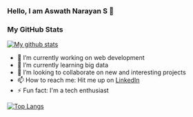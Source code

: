 ### Hello, I am Aswath Narayan S 👋

<!--
**aswath2001/aswath2001** is a ✨ _special_ ✨ repository because its `README.md` (this file) appears on your GitHub profile.

Here are some ideas to get you started:

- 🔭 I’m currently working on Web Development
- 🌱 I’m currently learning ...
- 👯 I’m looking to collaborate on ...
- 🤔 I’m looking for help with ...
- 💬 Ask me about ...
- 📫 How to reach me: ...
- 😄 Pronouns: ...
- ⚡ Fun fact: ...
-->

### My GitHub Stats

[![My github stats](https://github-readme-stats.vercel.app/api?username=aswath2001&count_private=true&show_icons=true&theme=gotham)](https://github.com/anuraghazra/github-readme-stats)


- 🔭 I’m currently working on web development
- 🌱 I’m currently learning big data
- 👯 I’m looking to collaborate on new and interesting projects
- 📫 How to reach me: Hit me up on [LinkedIn](https://www.linkedin.com/in/aswath-narayan-86790018b/)
- ⚡ Fun fact: I'm a tech enthusiast

[![Top Langs](https://github-readme-stats.vercel.app/api/top-langs/?username=aswath2001&layout=compact&theme=gotham&hide_border=true&langs_count=10)](https://github.com/aswath2001)
